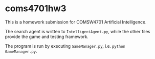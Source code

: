 # coms4701hw3
This is a homework submission for COMSW4701 Artificial Intelligence.

The search agent is written to `IntelligentAgent.py`, while the other files provide the game and testing framework.

The program is run by executing `GameManager.py`, i.e. `python GameManager.py`.
